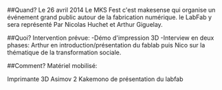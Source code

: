##Quand?
Le 26 avril 2014
Le MKS Fest c'est makesense qui organise un événement grand public autour de la fabrication numérique. le LabFab y sera représenté Par Nicolas Huchet et Arthur Giguelay.

##Quoi?
Intervention prévue:
-Démo d'impression 3D
-Interview en deux phases: Arthur en introduction/présentation du fablab puis Nico sur la thématique de la transformation sociale.

##Comment?
Matériel mobilisé:

Imprimante 3D Asimov 2
Kakemono de présentation du labfab

